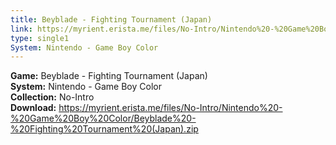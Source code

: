 ```yaml
---
title: Beyblade - Fighting Tournament (Japan)
link: https://myrient.erista.me/files/No-Intro/Nintendo%20-%20Game%20Boy%20Color/Beyblade%20-%20Fighting%20Tournament%20(Japan).zip
type: single1
System: Nintendo - Game Boy Color
---
```

<b>Game:</b> Beyblade - Fighting Tournament (Japan)<br>
<b>System:</b> Nintendo - Game Boy Color<br>
<b>Collection:</b> No-Intro<br>
<b>Download:</b> https://myrient.erista.me/files/No-Intro/Nintendo%20-%20Game%20Boy%20Color/Beyblade%20-%20Fighting%20Tournament%20(Japan).zip